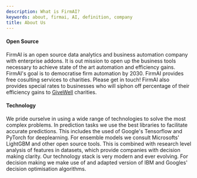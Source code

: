 ```yaml
---
description: What is FirmAI?
keywords: about, firmai, AI, definition, company
title: About Us
---
```


#### Open Source 

FirmAI is an open source data analytics and business automation company with enterprise addons. It is out mission to open up the business tools necessary to achieve state of the art automation and efficiency gains. FirmAI's goal is to democratise firm automation by 2030. FirmAI provides free cosulting services to charities. Please get in touch! FirmAI also provides special rates to businesses who will siphon off percentage of their efficiency gains to [GiveWell](https://www.givewell.org/charities/top-charities) charities.    


#### Technology

We pride ourselve in using a wide range of technologies to solve the most complex problems. In prediction tasks we use the best libraries to facilitate accurate predictions. This includes the used of Google's Tensorflow and PyTorch for deeplearning. For ensemble models we consult Microsofts' LightGBM and other open source tools. This is combined with research level analysis of features in datasets, which provide companies with decision making clarity. Our technology stack is very modern and ever evolving. For decision making we make use of and adapted version of IBM and Googles' decision optimisation algorithms.

